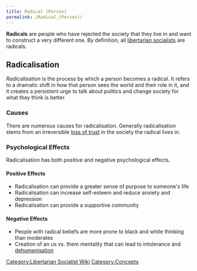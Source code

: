 ```yaml
---
title: Radical (Person)
permalink: /Radical_(Person)/
---
```


**Radicals** are people who have rejected the society that they live in
and want to construct a very different one. By definition, all
[libertarian socialists](Libertarian_Socialism.md "wikilink") are radicals.

## Radicalisation

*Radicalisation* is the process by which a person becomes a radical. It
refers to a dramatic shift in how that person sees the world and their
role in it, and it creates a persistent urge to talk about politics and
change society for what they think is better.

### Causes

There are numerous causes for radicalisation. Generally radicalisation
stems from an irreversible [loss of trust](Trust.md "wikilink") in the
society the radical lives in.

### Psychological Effects

Radicalisation has both positive and negative psychological effects.

#### Positive Effects

- Radicalisation can provide a greater sense of purpose to someone's
  life
- Radicalisation can increase self-esteem and reduce anxiety and
  depression
- Radicalisation can provide a supportive community

#### Negative Effects

- People with radical beliefs are more prone to black and white thinking
  than moderates
- Creation of an us vs. them mentality that can lead to intolerance and
  [dehumanisation](dehumanisation.md "wikilink")

[Category:Libertarian Socialist
Wiki](Category:Libertarian_Socialist_Wiki.md "wikilink")
[Category:Concepts](Category:Concepts.md "wikilink")